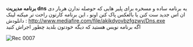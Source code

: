 **برنامه مدیریت dns**
یه برنامه ساده و مسخره برای پلیر هایی که حوصله ندارن هربار دی ان اس جدید ست کنن یا بالعکس پاک کنن اونو ، این برنامه کارتون راحت تر میکنه
لینک دانلودش : http://www.mediafire.com/file/akikdyovbzfgzwy/Dns.exe  
اگه برنامه نویس هستید که دیگه خودتون بلدید چطور اجراش کنید    


![Rec 0007](https://github.com/user-attachments/assets/71fcaaed-00a0-40ef-98f1-05caa4082fcc)

